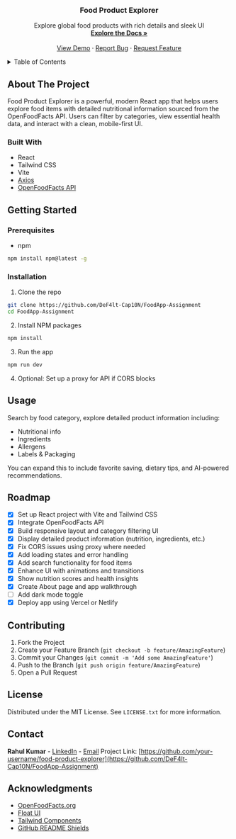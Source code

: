 <a id="readme-top"></a>


<br />
<div align="center">
  <h3 align="center">Food Product Explorer</h3>

  <p align="center">
    Explore global food products with rich details and sleek UI
    <br />
    <a href="https://github.com/your-username/food-product-explorer"><strong>Explore the Docs »</strong></a>
    <br />
    <br />
    <a href="https://github.com/your-username/food-product-explorer">View Demo</a>
    ·
    <a href="https://github.com/your-username/food-product-explorer/issues/new?labels=bug&template=bug-report.md">Report Bug</a>
    ·
    <a href="https://github.com/your-username/food-product-explorer/issues/new?labels=enhancement&template=feature-request.md">Request Feature</a>
  </p>
</div>

<details>
  <summary>Table of Contents</summary>
  <ol>
    <li><a href="#about-the-project">About The Project</a>
      <ul>
        <li><a href="#built-with">Built With</a></li>
      </ul>
    </li>
    <li><a href="#getting-started">Getting Started</a>
      <ul>
        <li><a href="#prerequisites">Prerequisites</a></li>
        <li><a href="#installation">Installation</a></li>
      </ul>
    </li>
    <li><a href="#usage">Usage</a></li>
    <li><a href="#roadmap">Roadmap</a></li>
    <li><a href="#contributing">Contributing</a></li>
    <li><a href="#license">License</a></li>
    <li><a href="#contact">Contact</a></li>
    <li><a href="#acknowledgments">Acknowledgments</a></li>
  </ol>
</details>


## About The Project

Food Product Explorer is a powerful, modern React app that helps users explore food items with detailed nutritional information sourced from the OpenFoodFacts API. Users can filter by categories, view essential health data, and interact with a clean, mobile-first UI.

### Built With

* React
* Tailwind CSS
* Vite
* [Axios](https://axios-http.com)
* [OpenFoodFacts API](https://world.openfoodfacts.org/data)

## Getting Started

### Prerequisites

* npm

```sh
npm install npm@latest -g
```

### Installation

1. Clone the repo

```sh
git clone https://github.com/DeF4lt-Cap10N/FoodApp-Assignment
cd FoodApp-Assignment
```

2. Install NPM packages

```sh
npm install
```

3. Run the app

```sh
npm run dev
```

4. Optional: Set up a proxy for API if CORS blocks

## Usage

Search by food category, explore detailed product information including:

* Nutritional info
* Ingredients
* Allergens
* Labels & Packaging

You can expand this to include favorite saving, dietary tips, and AI-powered recommendations.

## Roadmap

* [x] Set up React project with Vite and Tailwind CSS
* [x] Integrate OpenFoodFacts API
* [x] Build responsive layout and category filtering UI
* [x] Display detailed product information (nutrition, ingredients, etc.)
* [x] Fix CORS issues using proxy where needed
* [x] Add loading states and error handling
* [x] Add search functionality for food items
* [x] Enhance UI with animations and transitions
* [x] Show nutrition scores and health insights
* [x] Create About page and app walkthrough
* [ ] Add dark mode toggle
* [x] Deploy app using Vercel or Netlify

## Contributing

1. Fork the Project
2. Create your Feature Branch (`git checkout -b feature/AmazingFeature`)
3. Commit your Changes (`git commit -m 'Add some AmazingFeature'`)
4. Push to the Branch (`git push origin feature/AmazingFeature`)
5. Open a Pull Request

## License

Distributed under the MIT License. See `LICENSE.txt` for more information.

## Contact

**Rahul Kumar** - [LinkedIn](https://www.linkedin.com/in/captxrahul/) - [Email](mailto:captainakash1675@gmail.com)
Project Link: [https://github.com/your-username/food-product-explorer](https://github.com/DeF4lt-Cap10N/FoodApp-Assignment)

## Acknowledgments

* [OpenFoodFacts.org](https://world.openfoodfacts.org/)
* [Float UI](https://floatui.com/)
* [Tailwind Components](https://tailwindcomponents.com/)
* [GitHub README Shields](https://shields.io)

